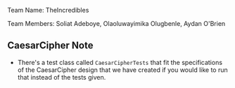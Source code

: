 Team Name: TheIncredibles

Team Members: Soliat Adeboye, Olaoluwayimika Olugbenle, Aydan O'Brien


## CaesarCipher Note
* There's a test class called `CaesarCipherTests` that fit the specifications of the CaesarCipher design that we have created if you would like to run that instead of the tests given.
